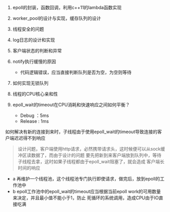 1. epoll的封装，函数回调，利用c++11的lambda函数实现
2. worker_pool的设计与实现，缓存队列的设计
3. 线程安全的问题
4. log日志的设计和实现
5. 客户端状态的判断和异常
6. notify执行缓慢的原因
    - 代码逻辑错误，应当直接判断队列是否为空，为空则等待

6. 如何实现无锁队列
7. 线程的CPU核心亲和性
8. epoll_wait的timeout在CPU消耗和快速响应之间如何平衡？
    - Debug ：5ms
    - Release : 1ms

如何解决有新的连接到来时，子线程由于使用epoll_wait的timeout导致连接的客户端迟迟得不到响应
> 设计问题，客户端使用http请求，必然携带请求头，这时候便可以从sock缓冲区读数据了，而由于设计的问题
> 要先把新到来客户端放到队列中，等待子线程去拿，这时如果子线程都由于epoll_wait阻塞了，就会造成
> 客户端长时间的响应

- a 再维护一个线程池，这个线程池专门执行即使请求，做完后，放到epoll的工作池中
- b epoll工作池中的epoll_wait的timeout应当根据当前epoll work的可用数量来决定，并且最小值不能小于1，防止
死循环的系统调用，造成CPU由于IO直接吃满